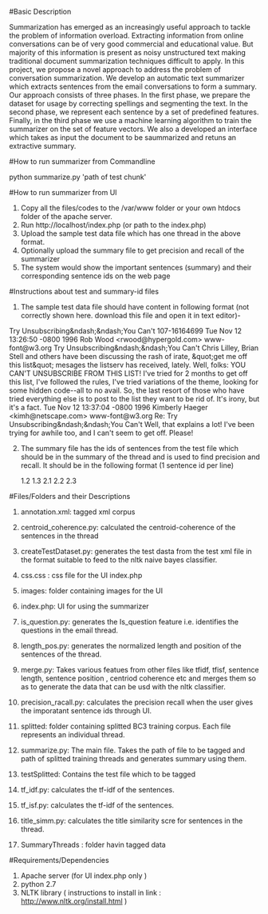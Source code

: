 	



#Basic Description


Summarization has emerged as an increasingly useful approach to tackle the problem of information overload. Extracting information from online conversations can be of very good commercial and educational value. But majority of this information is present as noisy unstructured text making traditional document summarization techniques difficult to apply. In this project, we propose a novel approach to address the problem of conversation summarization. We develop an automatic text summarizer which extracts sentences from the email conversations to form a summary. Our approach consists of three phases. In the first phase, we prepare the dataset for usage by correcting spellings and segmenting the text. In the second phase, we represent each sentence by a set of predefined features. Finally, in the third phase we use a machine learning algorithm to train the summarizer on the set of feature vectors. We also a developed an interface which takes as input the document to be saummarized and retuns an extractive summary.



#How to run summarizer from Commandline


python summarize.py 'path of test chunk'



#How to run summarizer from UI


1. Copy all the files/codes to the /var/www folder or your own htdocs folder of the apache server.
2. Run http://localhost/index.php (or path to the index.php)
2. Upload the sample test data file which has one thread in the above format.
3. Optionally upload the summary file to get precision and recall of the summarizer
4. The system would show the important sentences (summary) and their corresponding sentence ids on the web page



#Instructions about test and summary-id files 


1.	The sample test data file should have content in following format (not correctly shown here. download this file and open it in text editor)-

<thread>
    <name>Try Unsubscribing&amp;ndash;&amp;ndash;You Can't</name>
    <listno>107-16164699</listno>
    <DOC>
      <Received>Tue Nov 12 13:26:50 -0800 1996</Received>
      <From>Rob Wood &lt;rwood@hypergold.com&gt;</From>
      <To>www-font@w3.org</To>
      <Subject>Try Unsubscribing&amp;ndash;&amp;ndash;You Can't</Subject>
      <Text>
        <Sent id="1.1">Chris Lilley, Brian Stell and others have been discussing the rash of irate, &amp;quot;get me off this list&amp;quot; mesages the listserv has received, lately. </Sent>
        <Sent id="1.2">Well, folks: YOU CAN'T UNSUBSCRIBE FROM THIS LIST! </Sent>
        <Sent id="1.3">I've tried for 2 months to get off this list, I've followed the rules, I've tried variations of the theme, looking for some hidden code--all to no avail. </Sent>
        <Sent id="1.4">So, the last resort of those who have tried everything else is to post to the list they want to be rid of. </Sent>
        <Sent id="1.5">It's irony, but it's a fact. </Sent>
      </Text>
    </DOC>
    <DOC>
      <Received>Tue Nov 12 13:37:04 -0800 1996</Received>
      <From>Kimberly Haeger &lt;kimh@netscape.com&gt;</From>
      <To>www-font@w3.org</To>
      <Subject>Re: Try Unsubscribing&amp;ndash;&amp;ndash;You Can't</Subject>
      <Text>
        <Sent id="2.1">Well, that explains a lot! </Sent>
        <Sent id="2.2">I've been trying for awhile too, and I can't seem to get off. </Sent>
        <Sent id="2.3">Please! </Sent>
      </Text>
    </DOC>
  </thread>


2.	The summary file has the ids of sentences from the test file which should be in the summary of the thread and is used to find precision and recall. It should be in the following format (1 sentence id per line)

	1.2
	1.3
	2.1
	2.2
	2.3



#Files/Folders and their Descriptions


1. annotation.xml: tagged xml corpus

2. centroid_coherence.py: calculated the centroid-coherence of the sentences in the thread

3. createTestDataset.py: generates the test dasta from the test xml file in the format suitable to feed to the nltk naive bayes classifier.

4. css.css : css file for the UI index.php

5. images: folder containing images for the UI

6. index.php: UI for using the summarizer

7. is_question.py: generates the Is_question feature i.e. identifies the questions in the email thread.

8. length_pos.py: generates  the normalized length and position of the sentences of the thread.

9. merge.py: Takes various featues from other files like tfidf, tfisf, sentence length, sentence position , centriod coherence etc and merges them so as to generate the data that can be usd with the nltk classifier. 

10. precision_racall.py: calculates the precision recall when the user gives the imporatant sentence ids through UI.

11. splitted: folder containing splitted BC3 training corpus. Each file represents an individual thread.

12. summarize.py: The main file. Takes the path of file to be tagged and path of splitted training threads and generates  summary using them.

13. testSplitted: Contains the test file which to be tagged

14. tf_idf.py: calculates the tf-idf of the sentences.

15. tf_isf.py: calculates the tf-idf of the sentences.

16. title_simm.py: calculates the title similarity scre for sentences in the thread.

17. SummaryThreads : folder havin tagged data

#Requirements/Dependencies


1. Apache server (for UI index.php only )
2. python 2.7 
3. NLTK library   ( instructions to install in link : http://www.nltk.org/install.html )
